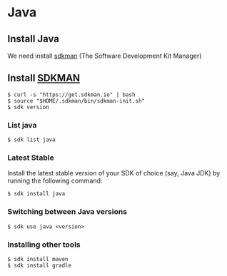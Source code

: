 # Java

## Install Java
We need install [sdkman](https://sdkman.io) (The Software Development Kit Manager) 


## Install [SDKMAN](https://sdkman.io/install)

```
$ curl -s "https://get.sdkman.io" | bash
$ source "$HOME/.sdkman/bin/sdkman-init.sh"
$ sdk version
```

### List java

```
$ sdk list java
```

 ### Latest Stable
Install the latest stable version of your SDK of choice (say, Java JDK) by running the following command:

```
$ sdk install java
```

### Switching between Java versions

```
$ sdk use java <version>
```

### Installing other tools
```
$ sdk install maven
$ sdk install gradle
```

